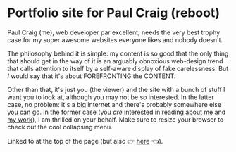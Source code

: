 # Portfolio site for Paul Craig (reboot)

Paul Craig (me), web developer par excellent, needs the very best trophy case for my super awesome websites everyone likes and nobody doesn't.

The philosophy behind it is simple: my content is so good that the only thing that should get in the way of it is an arguably obnoxious web-design trend that calls attention to itself by a self-aware display of fake carelessness. But _I_ would say that it's about FOREFRONTING the CONTENT.

Other than that, it's just you (the viewer) and the site with a bunch of stuff I want you to look at, although you may not be so interested. In the latter case, no problem: it's a big internet and there's probably somewhere else you can go. In the former case (you _are_ interested in reading [about me](https://pcraig3.ca/about/) and [my work](https://pcraig3.ca/work/)), I am thrilled on your behalf. Make sure to resize your browser to check out the cool collapsing menu.

Linked to at the top of the page (but also 👉 [here](https://pcraig3.github.io/) 👈).
